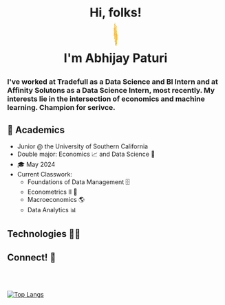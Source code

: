 # <p align="center">Hi, folks!<br><img  src="https://raw.githubusercontent.com/ABSphreak/ABSphreak/master/gifs/Hi.gif" width="10px" height="65px"><br>I'm Abhijay Paturi</p>

### I've worked at Tradefull as a Data Science and BI Intern and at Affinity Solutons as a Data Science Intern, most recently. My interests lie in the intersection of economics and machine learning. Champion for serivce. 

## 🎒 Academics
- Junior @ the University of Southern California
- Double major: Economics 📈 and Data Science 💾 
- 🎓 May 2024
- Current Classwork:
  - Foundations of Data Management 🗄️
  - Econometrics II 🧮 
  - Macroeconomics 🌎
  - Data Analytics 📊

## Technologies 👨‍💻

## Connect! 🔗

<br></br>

[![Top Langs](https://github-readme-stats.vercel.app/api/top-langs/?username=AbhijayPaturi&theme=flag-india)](https://github.com/anuraghazra/github-readme-stats)
